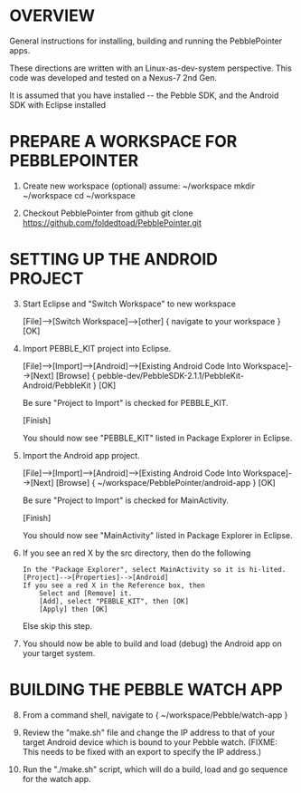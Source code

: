 
OVERVIEW
========
General instructions for installing, building and running
the PebblePointer apps.

These directions are written with an Linux-as-dev-system perspective.
This code was developed and tested on a Nexus-7 2nd Gen.

It is assumed that you have installed --
    the Pebble SDK, and
    the Android SDK with Eclipse installed


PREPARE A WORKSPACE FOR PEBBLEPOINTER
=====================================

1) Create new workspace (optional)  assume: ~/workspace
    mkdir ~/workspace
    cd ~/workspace

2) Checkout PebblePointer from github
    git clone https://github.com/foldedtoad/PebblePointer.git


SETTING UP THE ANDROID PROJECT
==============================

3) Start Eclipse and "Switch Workspace" to new workspace

    [File]-->[Switch Workspace]-->[other]  { navigate to your workspace } [OK]

4) Import PEBBLE_KIT project into Eclipse.

    [File]-->[Import]-->[Android]-->[Existing Android Code Into Workspace]-->[Next]
    [Browse] { pebble-dev/PebbleSDK-2.1.1/PebbleKit-Android/PebbleKit } [OK]
    
    Be sure "Project to Import" is checked for PEBBLE_KIT.
    
    [Finish]

    You should now see "PEBBLE_KIT" listed in Package Explorer in Eclipse.

5) Import the Android app project.

    [File]-->[Import]-->[Android]-->[Existing Android Code Into Workspace]-->[Next]
    [Browse] { ~/workspace/PebblePointer/android-app } [OK]

    Be sure "Project to Import" is checked for MainActivity.

    [Finish]

    You should now see "MainActivity" listed in Package Explorer in Eclipse.

 6) If you see an red X by the src directory, then do the following

        In the "Package Explorer", select MainActivity so it is hi-lited.
        [Project]-->[Properties]-->[Android]
        If you see a red X in the Reference box, then
            Select and [Remove] it.
            [Add], select "PEBBLE_KIT", then [OK]
            [Apply] then [OK]
    
    Else skip this step.

7) You should now be able to build and load (debug) the Android app on your
   target system.  


BUILDING THE PEBBLE WATCH APP
==============================

8) From a command shell, navigate to { ~/workspace/Pebble/watch-app }

9) Review the "make.sh" file and change the IP address to that 
   of your target Android device which is bound to your Pebble watch.
   (FIXME: This needs to be fixed with an export to specify the IP address.)

10) Run the "./make.sh" script, which will do a build, load and go sequence
    for the watch app.

